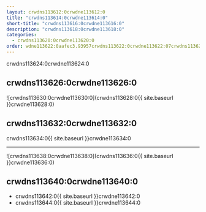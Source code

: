 ```yaml
---
layout: crwdns113612:0crwdne113612:0
title: "crwdns113614:0crwdne113614:0"
short-title: "crwdns113616:0crwdne113616:0"
description: "crwdns113618:0crwdne113618:0"
categories:
  - crwdns113620:0crwdne113620:0
order: wdne113622:0aafec3.93957crwdns113622:0crwdne113622:07crwdns113622:0crwdne113622:0crwdns113622:0crwdne113622:0
---
```

crwdns113624:0crwdne113624:0

## crwdns113626:0crwdne113626:0

![crwdns113630:0crwdne113630:0](crwdns113628:0{{ site.baseurl }}crwdne113628:0)

## crwdns113632:0crwdne113632:0

crwdns113634:0{{ site.baseurl }}crwdne113634:0

<hr />

![crwdns113638:0crwdne113638:0](crwdns113636:0{{ site.baseurl }}crwdne113636:0)

## crwdns113640:0crwdne113640:0

- crwdns113642:0{{ site.baseurl }}crwdne113642:0 
- crwdns113644:0{{ site.baseurl }}crwdne113644:0
